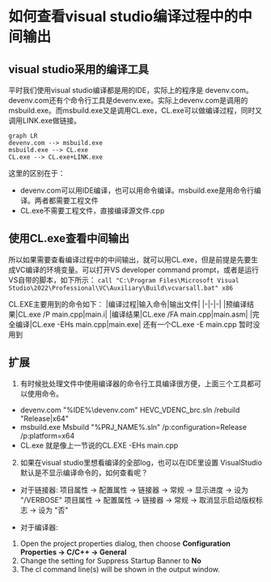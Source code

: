 # 如何查看visual studio编译过程中的中间输出

## visual studio采用的编译工具
平时我们使用visual studio编译都是用的IDE，实际上的程序是 devenv.com。devenv.com还有个命令行工具是devenv.exe。实际上devenv.com是调用的msbuild.exe。而msbuild.exe又是调用CL.exe，CL.exe可以做编译过程，同时又调用LINK.exe做链接。

``` mermaid
graph LR
devenv.com --> msbuild.exe
msbuild.exe --> CL.exe
CL.exe --> CL.exe+LINK.exe
```

这里的区别在于：
* devenv.com可以用IDE编译，也可以用命令编译。msbuild.exe是用命令行编译。两者都需要工程文件
* CL.exe不需要工程文件，直接编译源文件.cpp

## 使用CL.exe查看中间输出
所以如果需要查看编译过程中的中间输出，就可以用CL.exe，但是前提是先要生成VC编译的环境变量。可以打开VS developer command prompt，或者是运行VS自带的脚本，如下所示：
`call "C:\Program Files\Microsoft Visual Studio\2022\Professional\VC\Auxiliary\Build\vcvarsall.bat" x86`

CL.EXE主要用到的命令如下：
|编译过程|输入命令|输出文件|
|-|-|-|
|预编译结果|CL.exe /P main.cpp|main.i|
|编译结果|CL.exe /FA main.cpp|main.asm|
|完全编译|CL.exe -EHs main.cpp|main.exe|
还有一个CL.exe -E main.cpp 暂时没用到

## 扩展
1. 有时候批处理文件中使用编译器的命令行工具编译很方便，上面三个工具都可以使用命令。
* devenv.com
   "%IDE%\devenv.com" HEVC_VDENC_brc.sln /rebuild "Release|x64"
* msbuild.exe
    Msbuild "%PRJ_NAME%.sln" /p:configuration=Release /p:platform=x64
* CL.exe
   就是像上一节说的CL.EXE -EHs main.cpp

2. 如果在visual studio里想看编译的全部log，也可以在IDE里设置
VisualStudio默认是不显示编译命令的，如何查看呢？
* 对于链接器:
项目属性 -> 配置属性 -> 链接器 -> 常规 -> 显示进度 -> 设为 "/VERBOSE"
项目属性 -> 配置属性 -> 链接器 -> 常规 -> 取消显示启动版权标志 -> 设为 "否"

* 对于编译器:
1) Open the project properties dialog, then choose **Configuration Properties -> C/C++ -> General**
2) Change the setting for Suppress Startup Banner to **No**
3) The cl command line(s) will be shown in the output window.
